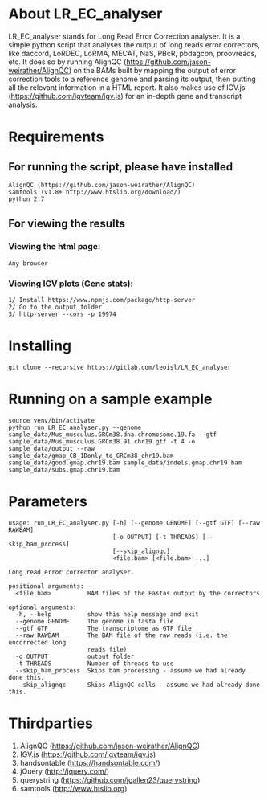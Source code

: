 # About LR_EC_analyser
LR_EC_analyser stands for Long Read Error Correction analyser. It is a simple python script that analyses the output of
long reads error correctors, like daccord, LoRDEC, LoRMA, MECAT, NaS, PBcR, pbdagcon, proovreads, etc. It does so by
running AlignQC (https://github.com/jason-weirather/AlignQC) on the BAMs built by mapping the output of error correction
tools to a reference genome and parsing its output, then putting all the relevant information in a HTML report. It also
makes use of IGV.js (https://github.com/igvteam/igv.js) for an in-depth gene and transcript analysis.

# Requirements

## For running the script, please have installed
```
AlignQC (https://github.com/jason-weirather/AlignQC)
samtools (v1.8+ http://www.htslib.org/download/)
python 2.7
```

## For viewing the results
### Viewing the html page:
    Any browser
### Viewing IGV plots (Gene stats):
    1/ Install https://www.npmjs.com/package/http-server
    2/ Go to the output folder
    3/ http-server --cors -p 19974


# Installing
```
git clone --recursive https://gitlab.com/leoisl/LR_EC_analyser
```

# Running on a sample example

```
source venv/bin/activate
python run_LR_EC_analyser.py --genome sample_data/Mus_musculus.GRCm38.dna.chromosome.19.fa --gtf sample_data/Mus_musculus.GRCm38.91.chr19.gtf -t 4 -o sample_data/output --raw sample_data/gmap_CB_1Donly_to_GRCm38_chr19.bam sample_data/good.gmap.chr19.bam sample_data/indels.gmap.chr19.bam sample_data/subs.gmap.chr19.bam
```

# Parameters
```
usage: run_LR_EC_analyser.py [-h] [--genome GENOME] [--gtf GTF] [--raw RAWBAM]
                             [-o OUTPUT] [-t THREADS] [--skip_bam_process]
                             [--skip_alignqc]
                             <file.bam> [<file.bam> ...]

Long read error corrector analyser.

positional arguments:
  <file.bam>          BAM files of the Fastas output by the correctors

optional arguments:
  -h, --help          show this help message and exit
  --genome GENOME     The genome in fasta file
  --gtf GTF           The transcriptome as GTF file
  --raw RAWBAM        The BAM file of the raw reads (i.e. the uncorrected long
                      reads file)
  -o OUTPUT           output folder
  -t THREADS          Number of threads to use
  --skip_bam_process  Skips bam processing - assume we had already done this.
  --skip_alignqc      Skips AlignQC calls - assume we had already done this.
```

# Thirdparties
1. AlignQC (https://github.com/jason-weirather/AlignQC)
2. IGV.js (https://github.com/igvteam/igv.js)
3. handsontable (https://handsontable.com/)
4. jQuery (http://jquery.com/)
5. querystring (https://github.com/jgallen23/querystring)
6. samtools (http://www.htslib.org)